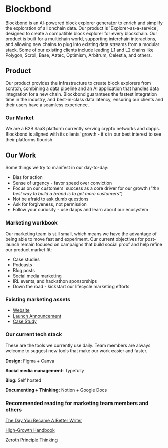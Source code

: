 # Blockbond
Blockbond is an AI-powered block explorer generator to enrich and simplify the exploration of all onchain data. Our product is 'Explorer-as-a-service', designed to create a compatible block explorer for every blockchain.
Our product is built for a multichain world, supporting interchain interactions, and allowing new chains to plug into existing data streams from a modular stack. Some of our existing clients include leading L1 and L2 chains like Polygon, Scroll, Base, Aztec, Optimism, Arbitrum, Celestia, and others.

## Product
Our product provides the infrastructure to create block explorers from scratch, combining a data pipeline and an AI application that handles data integration for a new chain. Blockbond guarantees the fastest integration time in the industry, and best-in-class data latency, ensuring our clients and their users have a seamless experience.

### Our Market
We are a B2B SaaS platform currently serving crypto networks and dapps. Blockbond is aligned with its clients' growth - it's in our best interest to see their platforms flourish.

## Our Work
Some things we try to manifest in our day-to-day:
- Bias for action
- Sense of urgency - favor speed over conviction
- Focus on our customers' success as a core driver for our growth (_"the best way to build a brand is to get more customers"_)
- Not be afraid to ask dumb questions
- Ask for forgiveness, not permission
- Follow your curiosity - use dapps and learn about our ecosystem

### Marketing workbook
Our marketing team is still small, which means we have the advantage of being able to move fast and experiment. Our current objectives for post-launch remain focused on campaigns that build social proof and help refine our product market fit:
- Case studies
- Podcasts
- Blog posts
- Social media marketing
- IRL events, and hackathon sponsorships
- Down the road - kickstart our lifecycle marketing efforts

### Existing marketing assets
- [Website](https://www.figma.com/design/uEuQlAeMAMlxSDINyO2pon/Blockbond?node-id=0-1&t=1CWka1svKnWqWvQO-1)
- [Launch Announcement](https://yanayprop.notion.site/Blockbond-s-X-launch-thread-7820309d5e4a4cc5901490b1e0a9cb75?pvs=4)
- [Case Study](https://yanayprop.notion.site/Scroll-Leverages-Blockbond-to-Run-a-High-Performance-Block-Explorer-6af8ab38d6254b2d83ab04dcea25b913?pvs=4)

### Our current tech stack
These are the tools we currently use daily. Team members are always welcome to suggest new tools that make our work easier and faster.

**Design:** Figma + Canva

**Social media management:** Typefully

**Blog:** Self hosted

**Documenting + Thinking:** Notion + Google Docs


### Recommended reading for marketing team members and others

[The Day You Became A Better Writer](https://dilbertblog.typepad.com/the_dilbert_blog/2007/06/the_day_you_bec.html)

[High-Growth Handbook](https://growth.eladgil.com/)

[Zeroth Principle Thinking](https://medium.com/future-literacy/zeroth-principles-thinking-9376d0b7e7f5)


